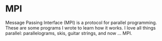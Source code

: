# MPI
Message Passing Interface (MPI) is a protocol for parallel programming. These are some programs I wrote to learn how it works. I love all things parallel: parallelograms, skis, guitar strings, and now ... MPI.



